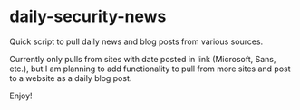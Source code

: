 # daily-security-news
Quick script to pull daily news and blog posts from various sources.

Currently only pulls from sites with date posted in link (Microsoft, Sans, etc.), but 
I am planning to add functionality to pull from more sites and post to a website as a daily blog post.

Enjoy!
